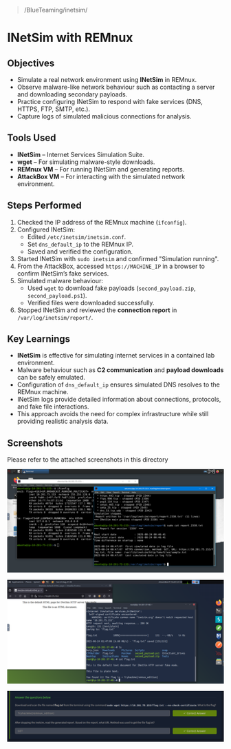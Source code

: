 > /BlueTeaming/inetsim/
# INetSim with REMnux

## Objectives
- Simulate a real network environment using **INetSim** in REMnux.  
- Observe malware-like network behaviour such as contacting a server and downloading secondary payloads.  
- Practice configuring INetSim to respond with fake services (DNS, HTTPS, FTP, SMTP, etc.).  
- Capture logs of simulated malicious connections for analysis.  

## Tools Used
- **INetSim** – Internet Services Simulation Suite.  
- **wget** – For simulating malware-style downloads.  
- **REMnux VM** – For running INetSim and generating reports.  
- **AttackBox VM** – For interacting with the simulated network environment.  

## Steps Performed
1. Checked the IP address of the REMnux machine (`ifconfig`).  
2. Configured INetSim:  
   - Edited `/etc/inetsim/inetsim.conf`.  
   - Set `dns_default_ip` to the REMnux IP.  
   - Saved and verified the configuration.  
3. Started INetSim with `sudo inetsim` and confirmed "Simulation running".  
4. From the AttackBox, accessed `https://MACHINE_IP` in a browser to confirm INetSim’s fake services.  
5. Simulated malware behaviour:  
   - Used `wget` to download fake payloads (`second_payload.zip`, `second_payload.ps1`).  
   - Verified files were downloaded successfully.  
6. Stopped INetSim and reviewed the **connection report** in `/var/log/inetsim/report/`.  

## Key Learnings
- **INetSim** is effective for simulating internet services in a contained lab environment.  
- Malware behaviour such as **C2 communication** and **payload downloads** can be safely emulated.  
- Configuration of `dns_default_ip` ensures simulated DNS resolves to the REMnux machine.  
- INetSim logs provide detailed information about connections, protocols, and fake file interactions.  
- This approach avoids the need for complex infrastructure while still providing realistic analysis data.  

## Screenshots
Please refer to the attached screenshots in this directory

![](./Screenshot_20250824_054932.png)

![](./Screenshot_20250824_054940.png)

![](./Screenshot_20250824_055033.png)